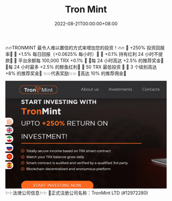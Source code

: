 ﻿---
title: "Tron Mint"
description: "🔥🔥TRONMINT 最令人难以置信的方式来增加您的投资！🔥🔥
🔰 +250% 投资回报率🔰"
date: 2022-08-21T00:00:00+08:00
lastmod: 2022-08-21T00:00:00+08:00
draft: false
authors: ["boogArno"]
featuredImage: "tron-mint.png"
tags: ["High risk","Tron Mint"]
categories: ["nfts"]
nfts: ["High risk"]
blockchain: "TRON"
website: "https://tronmint.com/"
twitter: ""
discord: ""
telegram: "https://t.me/TronMint_Support"
github: ""
youtube: ""
twitch: ""
facebook: ""
instagram: ""
reddit: ""
medium: ""
steam: ""
gitbook: ""
googleplay: ""
appstore: ""
status: "Live"
weight: 
lightgallery: true
toc: true
pinned: false
recommend: false
recommend1: false
---
🔥🔥TRONMINT 最令人难以置信的方式来增加您的投资！🔥🔥
🔰 +250% 投资回报率🔰
🔰 +1.5% 每日回报（+0.0625% 每小时）🔰
🔰 +0.1% 持有红利 24 小时不提款🔰
🔰 平台余额每 100,000 TRX +0.1% 🔰
🔰每 24 小时高达 +2.5% 的推荐奖金🔰
🔰每 24 小时最多 +2.5% 的鲸鱼红利🔰
🔰 50 TRX 最低投资 🔰
🔰 3 个级别高达 +8% 的推荐奖金🔰
💥💥代表奖励💥💥
🔰高达 10% 的推荐佣金🔰

![tronmint-dapp-high-risk-tron-image1_e9545e6ec977a2bd6d933a40aa05fa68](tronmint-dapp-high-risk-tron-image1_e9545e6ec977a2bd6d933a40aa05fa68.png)
✨✨法律公司信息✨✨
🔰正式注册公司名称：TronMint LTD (#12972280)
